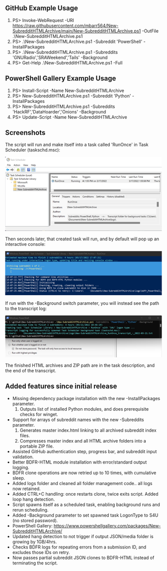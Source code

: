 ## GitHub Example Usage  
1) PS> Invoke-WebRequest -URI https://raw.githubusercontent.com/mbarr564/New-SubredditHTMLArchive/main/New-SubredditHTMLArchive.ps1 -OutFile .\New-SubredditHTMLArchive.ps1  
2) PS> .\New-SubredditHTMLArchive.ps1 -Subreddit 'PowerShell' -InstallPackages  
3) PS> .\New-SubredditHTMLArchive.ps1 -Subreddits 'GNURadio','SRAWeekend','Tails' -Background
4) PS> Get-Help .\New-SubredditHTMLArchive.ps1 -Full  
  
## PowerShell Gallery Example Usage  
1) PS> Install-Script -Name New-SubredditHTMLArchive  
2) PS> New-SubredditHTMLArchive.ps1 -Subreddit 'Python' -InstallPackages  
3) PS> New-SubredditHTMLArchive.ps1 -Subreddits 'HackRF','DataHoarder','Onions' -Background  
4) PS> Update-Script -Name New-SubredditHTMLArchive
  
## Screenshots  
The script will run and make itself into a task called 'RunOnce' in Task Scheduler (taskschd.msc):  
  
![Task Scheduler Screenshot](./screenshots/screenshotTaskScheduler.png "Task Scheduler Screenshot")
  
Then seconds later, that created task will run, and by default will pop up an interactive console:  
  
![Interactive Screenshot](./screenshots/screenshotScript.png "Interactive Screenshot")
  
If run with the -Background switch parameter, you will instead see the path to the transcript log:  
  
![Background Task Screenshot](./screenshots/screenshotBackground.png "Background Task Screenshot")
  
The finished HTML archives and ZIP path are in the task description, and the end of the transcript.  
  
## Added features since initial release  
- Missing dependency package installation with the new -InstallPackages parameter.
    1. Outputs list of installed Python modules, and does prerequisite checks for winget.
- Support for arrays of subreddit names with the new -Subreddits parameter.
    1. Generates master index.html linking to all archived subreddit index files.
    2. Compresses master index and all HTML archive folders into a portable ZIP file.
- Assisted GitHub authentication step, progress bar, and subreddit input validation.
- Better BDFR-HTML module installation with error/standard output logging.
- BDFR clone operations are now retried up to 10 times, with cumulative sleep.
- Added logs folder and cleaned all folder management code.. all logs now retained.
- Added CTRL+C handling: once restarts clone, twice exits script. Added loop hang detection.
- Script spawns itself as a scheduled task, enabling background runs and rerun scheduling.
- Added -Background parameter to set spawned task LogonType to S4U (no stored password).
- PowerShell Gallery: https://www.powershellgallery.com/packages/New-SubredditHTMLArchive/
- Updated hang detection to not trigger if output JSON/media folder is growing by 1GB/4hrs.
- Checks BDFR logs for repeating errors from a submission ID, and excludes those IDs on retry.
- Now passes partial subreddit JSON clones to BDFR-HTML instead of terminating the script.